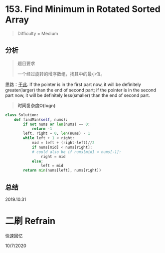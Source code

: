 # 153. Find Minimum in Rotated Sorted Array
> Difficulty = Medium

## 分析

> 题目要求
> 
> 一个经过旋转的增序数组，找其中的最小值。

思路：[于此](https://marian5211.github.io/2017/12/07/%E3%80%90%E4%B9%9D%E7%AB%A0%E7%AE%97%E6%B3%95%E5%9F%BA%E7%A1%80%E7%8F%AD%E3%80%91%E4%BA%8C%E5%88%86%E6%B3%95/). If the pointer is in the first part now, it will be definitely greater(larger) than the end of second part; if the pointer is in the second part now, it will be definitely less(smaller) than the end of second part.


> **时间复杂度O(logn)**

```python
class Solution:
    def findMin(self, nums):
        if not nums or len(nums) == 0:
            return -1
        left, right = 0, len(nums) - 1
        while left + 1 < right:
            mid = left + (right-left)//2
            if nums[mid] < nums[right]:
            # could also be if nums[mid] < nums[-1]:
                right = mid
            else:
                left = mid
        return min(nums[left], nums[right])
```

## 总结


2019.10.31

# 二刷 Refrain

快速回忆

10/7/2020